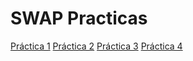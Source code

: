 # SWAP Practicas
[Práctica 1](https://github.com/jhaos/SWAP/blob/master/p1/README.md)
[Práctica 2](https://github.com/jhaos/SWAP/blob/master/p2/README.md)
[Práctica 3](https://github.com/jhaos/SWAP/blob/master/p3/README.md)
[Práctica 4](https://github.com/jhaos/SWAP/blob/master/p4/README.md)
